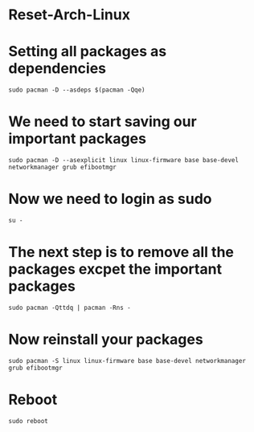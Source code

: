 # Reset-Arch-Linux

# Setting all packages as dependencies

```console
sudo pacman -D --asdeps $(pacman -Qqe)
```

# We need to start saving our important packages

```console
sudo pacman -D --asexplicit linux linux-firmware base base-devel networkmanager grub efibootmgr
```

# Now we need to login as sudo
```console
su -
```

# The next step is to remove all the packages excpet the important packages
```console
sudo pacman -Qttdq | pacman -Rns -
```

# Now reinstall your packages

```console
sudo pacman -S linux linux-firmware base base-devel networkmanager grub efibootmgr
```

# Reboot
```console
sudo reboot
````
